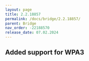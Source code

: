 ```yaml
---
layout: page
title: 2.2.18857
permalink: /docs/bridge/2.2.18857/
parent: Bridge
nav_order: -22188570
release_date: 07.02.2024
---
```


## Added support for WPA3
